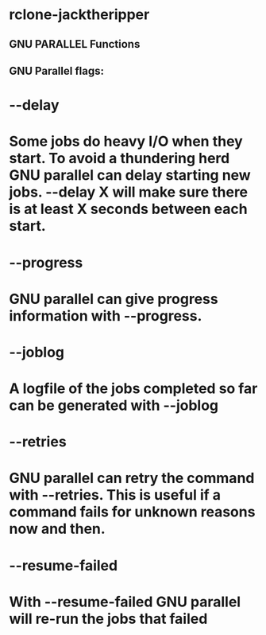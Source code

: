 # rclone-jacktheripper

## GNU PARALLEL Functions

## GNU Parallel flags:
# --delay
# Some jobs do heavy I/O when they start. To avoid a thundering herd GNU parallel can delay starting new jobs. --delay X will make sure there is at least X seconds between each start.
# --progress
# GNU parallel can give progress information with --progress.
# --joblog
# A logfile of the jobs completed so far can be generated with --joblog
# --retries
# GNU parallel can retry the command with --retries. This is useful if a command fails for unknown reasons now and then.
# --resume-failed
# With --resume-failed GNU parallel will re-run the jobs that failed
